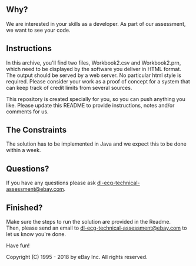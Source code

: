 ## Why?
 
We are interested in your skills as a developer. As part of our assessment, we want to see your code.
 
## Instructions
 
In this archive, you'll find two files, Workbook2.csv and Workbook2.prn, which need to be displayed by the software you deliver in HTML format.  
The output should be served by a web server. No particular html style is required. Please consider your work as a proof of concept for a system that can keep track of credit limits from several sources.

 
This repository is created specially for you, so you can push anything you like. Please update this README to provide instructions, notes and/or comments for us.
 
## The Constraints
 
The solution has to be implemented in Java and we expect this to be done within a week.
 
## Questions?
 
If you have any questions please ask dl-ecg-technical-assessment@ebay.com.
 
## Finished?

Make sure the steps to run the solution are provided in the Readme.  
Then, please send an email to dl-ecg-technical-assessment@ebay.com to let us know you're done.
 
Have fun!
 
 
Copyright (C) 1995 - 2018 by eBay Inc. All rights reserved.

